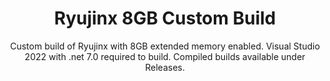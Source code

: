
<h1 align="center">
Ryujinx 8GB Custom Build
</h1>

<p align="center">
Custom build of Ryujinx with 8GB extended memory enabled. Visual Studio 2022 with .net 7.0 required to build. Compiled builds available under Releases.
</p>
